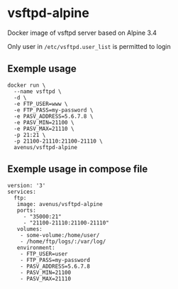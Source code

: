 # vsftpd-alpine

Docker image of vsftpd server based on Alpine 3.4

Only user in `/etc/vsftpd.user_list` is permitted to login

## Exemple usage

``` shell
docker run \
  --name vsftpd \
  -d \
  -e FTP_USER=www \
  -e FTP_PASS=my-password \
  -e PASV_ADDRESS=5.6.7.8 \
  -e PASV_MIN=21100 \
  -e PASV_MAX=21110 \
  -p 21:21 \
  -p 21100-21110:21100-21110 \
  avenus/vsftpd-alpine
```

## Exemple usage in compose file

``` shell
version: '3'
services:
  ftp:
   image: avenus/vsftpd-alpine
   ports:
     - "35000:21"
     - "21100-21110:21100-21110"
   volumes:
    - some-volume:/home/user/
    - /home/ftp/logs/:/var/log/
   environment:
    - FTP_USER=user
    - FTP_PASS=my-password
    - PASV_ADDRESS=5.6.7.8
    - PASV_MIN=21100
    - PASV_MAX=21110
```

